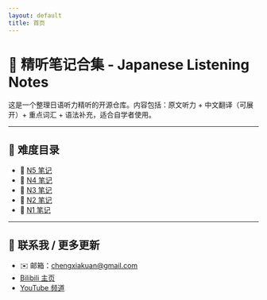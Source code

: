 ```yaml
---
layout: default
title: 首页
---
```

# 📝 精听笔记合集 - Japanese Listening Notes

这是一个整理日语听力精听的开源仓库。内容包括：原文听力 + 中文翻译（可展开）+ 重点词汇 + 语法补充，适合自学者使用。

---

## 📂 难度目录

- 🔰 [N5 笔记](./N5/)
- 🐣 [N4 笔记](./N4/)
- 📘 [N3 笔记](./N3/)
- 📗 [N2 笔记](./N2/)
- 🧠 [N1 笔记](./N1/)

---

## 📢 联系我 / 更多更新

- ✉️ 邮箱：[chengxiakuan@gmail.com](mailto:chengxiakuan@gmail.com)
- [Bilibili 主页](https://space.bilibili.com/393573154?spm_id_from=333.1007.0.0)
- [YouTube 频道](https://www.youtube.com/@JapaneseListeningRoom)